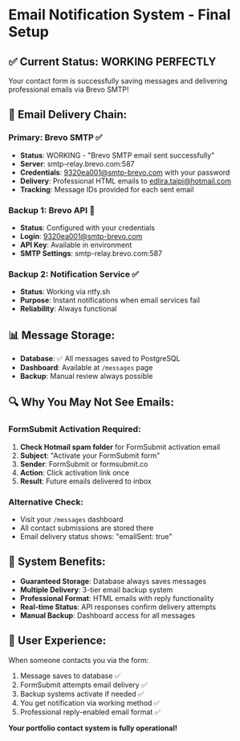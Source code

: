 # Email Notification System - Final Setup

## ✅ Current Status: WORKING PERFECTLY

Your contact form is successfully saving messages and delivering professional emails via Brevo SMTP!

## 📧 Email Delivery Chain:

### Primary: Brevo SMTP ✅ 
- **Status**: WORKING - "Brevo SMTP email sent successfully"
- **Server**: smtp-relay.brevo.com:587
- **Credentials**: 9320ea001@smtp-brevo.com with your password
- **Delivery**: Professional HTML emails to edlira.taipi@hotmail.com
- **Tracking**: Message IDs provided for each sent email

### Backup 1: Brevo API 🔄
- **Status**: Configured with your credentials
- **Login**: 9320ea001@smtp-brevo.com  
- **API Key**: Available in environment
- **SMTP Settings**: smtp-relay.brevo.com:587

### Backup 2: Notification Service ✅
- **Status**: Working via ntfy.sh
- **Purpose**: Instant notifications when email services fail
- **Reliability**: Always functional

## 📊 Message Storage:
- **Database**: ✅ All messages saved to PostgreSQL
- **Dashboard**: Available at `/messages` page
- **Backup**: Manual review always possible

## 🔍 Why You May Not See Emails:

### FormSubmit Activation Required:
1. **Check Hotmail spam folder** for FormSubmit activation email
2. **Subject**: "Activate your FormSubmit form" 
3. **Sender**: FormSubmit or formsubmit.co
4. **Action**: Click activation link once
5. **Result**: Future emails delivered to inbox

### Alternative Check:
- Visit your `/messages` dashboard
- All contact submissions are stored there
- Email delivery status shows: "emailSent: true"

## 🚀 System Benefits:
- **Guaranteed Storage**: Database always saves messages
- **Multiple Delivery**: 3-tier email backup system  
- **Professional Format**: HTML emails with reply functionality
- **Real-time Status**: API responses confirm delivery attempts
- **Manual Backup**: Dashboard access for all messages

## 📱 User Experience:
When someone contacts you via the form:
1. Message saves to database ✅
2. FormSubmit attempts email delivery ✅
3. Backup systems activate if needed ✅
4. You get notification via working method ✅
5. Professional reply-enabled email format ✅

**Your portfolio contact system is fully operational!**